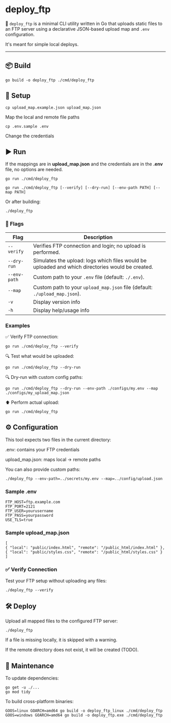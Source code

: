 # deploy_ftp

🚀 `deploy_ftp` is a minimal CLI utility written in Go that uploads static files to an FTP server using a declarative JSON-based upload map and `.env` configuration.

It's meant for simple local deploys.

---

## 📦 Build

    go build -o deploy_ftp ./cmd/deploy_ftp

## 🧰 Setup

    cp upload_map.example.json upload_map.json

Map the local and remote file paths

    cp .env.sample .env

Change the credentials

## ▶️ Run

If the mappings are in **upload_map.json** and the credentials are in the **.env** file, no options are needed.

    go run ./cmd/deploy_ftp

    go run ./cmd/deploy_ftp [--verify] [--dry-run] [--env-path PATH] [--map PATH]

Or after building:

    ./deploy_ftp

### 📄 Flags

| Flag         | Description                                                                                                 |
|--------------|-------------------------------------------------------------------------------------------------------------|
| `--verify`   | Verifies FTP connection and login; no upload is performed.                                                  |
| `--dry-run`  | Simulates the upload: logs which files would be uploaded and which directories would be created.            |
| `--env-path` | Custom path to your `.env` file (default: `./.env`).                                                        |
| `--map`      | Custom path to your `upload_map.json` file (default: `./upload_map.json`).                                  |
| `-v`         | Display version info                                                                                        |
| `-h`         | Display help/usage info                                                                                     |


### Examples

✅ Verify FTP connection:

    go run ./cmd/deploy_ftp --verify

🔍 Test what would be uploaded:

    go run ./cmd/deploy_ftp --dry-run

🔍 Dry-run with custom config paths:

    go run ./cmd/deploy_ftp --dry-run --env-path ./configs/my.env --map ./configs/my_upload_map.json

⬆️ Perform actual upload:

    go run ./cmd/deploy_ftp

## ⚙️ Configuration

This tool expects two files in the current directory:

.env: contains your FTP credentials

upload_map.json: maps local → remote paths

You can also provide custom paths:

    ./deploy_ftp --env-path=../secrets/my.env --map=../config/upload.json

### Sample .env

    FTP_HOST=ftp.example.com
    FTP_PORT=2121
    FTP_USER=yourusername
    FTP_PASS=yourpassword
    USE_TLS=true

### Sample upload_map.json

    [
    { "local": "public/index.html", "remote": "/public_html/index.html" },
    { "local": "public/styles.css", "remote": "/public_html/styles.css" }
    ]

### ✅ Verify Connection

Test your FTP setup without uploading any files:

    ./deploy_ftp --verify

## 🛠 Deploy

Upload all mapped files to the configured FTP server:

    ./deploy_ftp

If a file is missing locally, it is skipped with a warning.

If the remote directory does not exist, it will be created (TODO).

## 🔧 Maintenance

To update dependencies:

    go get -u ./...
    go mod tidy

To build cross-platform binaries:

    GOOS=linux GOARCH=amd64 go build -o deploy_ftp_linux ./cmd/deploy_ftp
    GOOS=windows GOARCH=amd64 go build -o deploy_ftp.exe ./cmd/deploy_ftp

